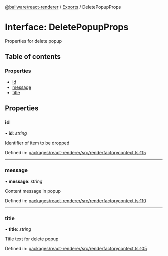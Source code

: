 [@ballware/react-renderer](../README.md) / [Exports](../modules.md) / DeletePopupProps

# Interface: DeletePopupProps

Properties for delete popup

## Table of contents

### Properties

- [id](deletepopupprops.md#id)
- [message](deletepopupprops.md#message)
- [title](deletepopupprops.md#title)

## Properties

### id

• **id**: *string*

Identifier of item to be dropped

Defined in: [packages/react-renderer/src/renderfactorycontext.ts:115](https://github.com/ballware/ballware-client/blob/c28ad0b/packages/react-renderer/src/renderfactorycontext.ts#L115)

___

### message

• **message**: *string*

Content message in popup

Defined in: [packages/react-renderer/src/renderfactorycontext.ts:110](https://github.com/ballware/ballware-client/blob/c28ad0b/packages/react-renderer/src/renderfactorycontext.ts#L110)

___

### title

• **title**: *string*

Title text for delete popup

Defined in: [packages/react-renderer/src/renderfactorycontext.ts:105](https://github.com/ballware/ballware-client/blob/c28ad0b/packages/react-renderer/src/renderfactorycontext.ts#L105)
